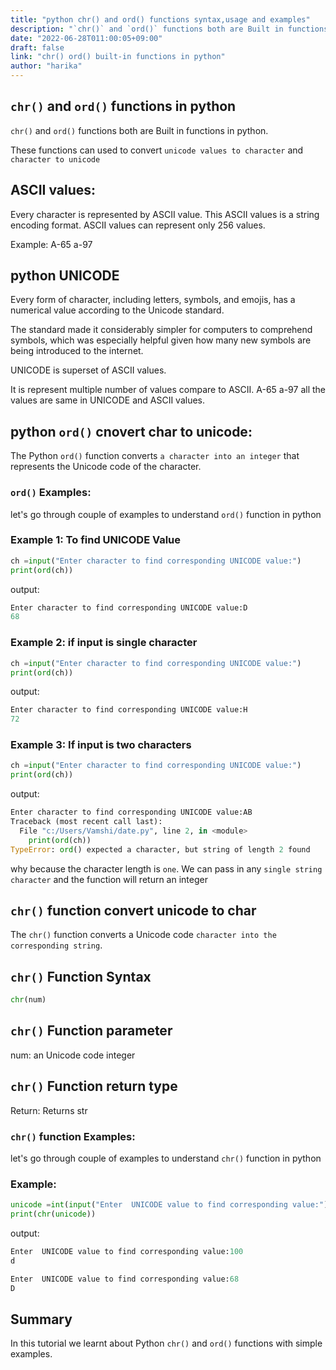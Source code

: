 ```yaml
---
title: "python chr() and ord() functions syntax,usage and examples"
description: "`chr()` and `ord()` functions both are Built in functions in python"
date: "2022-06-28T011:00:05+09:00"
draft: false
link: "chr() ord() built-in functions in python"
author: "harika"
---
```


## `chr()` and `ord()` functions in python

`chr()` and `ord()` functions both are Built in functions in python.

These functions can used to convert `unicode values to character` and `character to unicode`  

## ASCII values:

Every character is represented by ASCII value.
This ASCII values is a string encoding format.
ASCII values can represent only 256 values.

Example:
A-65
a-97

## python UNICODE

Every form of character, including letters, symbols, and emojis, has a numerical value according to the Unicode standard.

The standard made it considerably simpler for computers to comprehend symbols, which was especially helpful given how many new symbols are being introduced to the internet. 

UNICODE is superset of ASCII values.

It is represent multiple number of values compare to ASCII.
A-65
a-97
all the values are same in UNICODE and ASCII values.



## python `ord()` cnovert char to unicode:
The Python `ord()` function converts `a character into an integer` that represents the Unicode code of the character. 


### `ord()` Examples:

let's go through couple of examples to understand `ord()` function in python

### Example 1: To find UNICODE Value

```python
ch =input("Enter character to find corresponding UNICODE value:")
print(ord(ch))
```
output:

```python
Enter character to find corresponding UNICODE value:D
68
```

### Example 2: if input is single character

```python
ch =input("Enter character to find corresponding UNICODE value:")
print(ord(ch))
```
output:

```python
Enter character to find corresponding UNICODE value:H
72
```

### Example 3: If input is two characters 

```python
ch =input("Enter character to find corresponding UNICODE value:")
print(ord(ch))
```
output:

```python
Enter character to find corresponding UNICODE value:AB
Traceback (most recent call last):
  File "c:/Users/Vamshi/date.py", line 2, in <module>
    print(ord(ch))
TypeError: ord() expected a character, but string of length 2 found
```
why because the character length is `one`.
We can pass in any `single string character` and the function will return an integer

## `chr()` function convert unicode to char

The `chr()` function converts a Unicode code `character into the corresponding string`.

## `chr()` Function Syntax

```python
chr(num)
```
## `chr()` Function parameter
num: an Unicode code integer

## `chr()` Function return type
Return: Returns str

### `chr()` function Examples:

let's go through couple of examples to understand `chr()` function in python

### Example:

```python
unicode =int(input("Enter  UNICODE value to find corresponding value:"))
print(chr(unicode))
```
output:

```python
Enter  UNICODE value to find corresponding value:100
d

Enter  UNICODE value to find corresponding value:68
D
```

## Summary
In this tutorial we learnt about Python `chr()` and `ord()` functions with simple examples.





